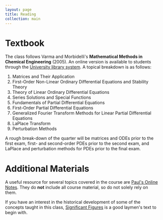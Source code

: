 ```yaml
---
layout: page
title: Reading
collection: main
---
```


# Textbook

The class follows Varma and Morbidelli's **Mathematical Methods in Chemical Engineering** (2005). An online version is available to students through the [University library system](https://alliance-primo.hosted.exlibrisgroup.com/primo-explore/fulldisplay?docid=CP71174540470001451&context=L&vid=UW&lang=en_US&search_scope=all&adaptor=Local%20Search%20Engine&tab=default_tab&query=any,contains,morbidelli%20chemical%20engineering). A topical breakdown is as follows:

1. Matrices and Their Application
2. First-Order Non-Linear Ordinary Differential Equations and Stability Theory
3. Theory of Linear Ordinary Differential Equations
4. Series Solutions and Special Functions
5. Fundamentals of Partial Differential Equations
6. First-Order Partial Differential Equations
7. Generalized Fourier Transform Methods for Linear Partial Differential Equations
8. LaPlace Transform
9. Perturbation Methods

A rough break-down of the quarter will be matrices and ODEs prior to the first exam, first- and second-order PDEs prior to the second exam, and LaPlace and perturbation methods for PDEs prior to the final exam.

# Additional Materials

A useful resource for several topics covered in the course are [Paul's Online Notes](http://tutorial.math.lamar.edu/Classes/DE/DE.aspx). They do **not** include all course material, so do not solely rely on them.

If you have an interest in the historical development of some of the concepts taught in this class, [Significant Figures](https://alliance-primo.hosted.exlibrisgroup.com/primo-explore/fulldisplay?docid=CP71262078660001451&context=L&vid=UW&lang=en_US&search_scope=all&adaptor=Local%20Search%20Engine&tab=default_tab&query=any,contains,significant%20figures) is a good laymen's text to begin with.
